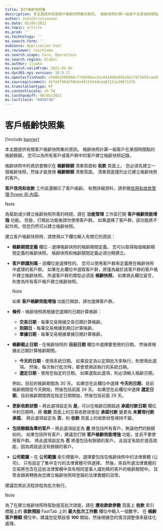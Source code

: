 ```yaml
---
title: 客戶帳齡快照集
description: 本主題提供有關客戶帳齡快照集的資訊。 帳齡快照計算一組客戶在某個時間點的帳齡餘額。
author: JodiChristiansen
ms.date: 05/05/2021
ms.topic: article
ms.prod: ''
ms.technology: ''
ms.search.form: ''
audience: Application User
ms.reviewer: roschloma
ms.search.scope: Core, Operations
ms.search.region: Global
ms.author: ilyako
ms.search.validFrom: 2021-05-05
ms.dyn365.ops.version: 10.0.17
ms.openlocfilehash: a768b2508988c77d669bac2ac443d69a995a5617971693caed8e0563a146f853
ms.sourcegitcommit: 42fe9790ddf0bdad911544deaa82123a396712fb
ms.translationtype: HT
ms.contentlocale: zh-TW
ms.lasthandoff: 08/05/2021
ms.locfileid: "8450738"
---
```

# <a name="customer-aging-snapshots"></a>客戶帳齡快照集

[!include [banner](../includes/banner.md)]

本主題提供有關客戶帳齡快照集的資訊。 帳齡快照計算一組客戶在某個時間點的帳齡餘額。 您可以為所有客戶或客戶群中的客戶建立帳齡快照記錄。

帳齡快照中的資訊會顯示在 **帳齡餘額** 清單頁面和 **收款** 頁面上。 您必須先建立一個帳齡快照，然後才能使用 **帳齡餘額** 清單頁面。 清單頁面僅列出已建立帳齡快照的客戶。

**客戶信用和收款** 工作區還顯示了客戶帳齡。 有關詳細資料，請參閱[信用和收款管理 Power BI 內容](credit-collections-power-bi.md)。

> [!NOTE]
> 為幫助減少建立帳齡快照所需的時間，請在 **功能管理** 工作區打開 **客戶帳齡效能增強** 功能。 但是，打開此功能後請勿使用客戶群。 如果選擇了客戶群，該功能將不起作用，但您仍然可以建立帳齡快照。

建立客戶帳齡快照時，請使用以下欄位輸入有關它的資訊：

- **帳齡期間定義** 欄位 - 選擇帳齡快照的帳齡期間定義。 您可以取得每個帳齡期間定義的帳齡快照。 帳齡快照和帳齡期間定義必須分開建立。
- **客戶群識別碼** – 該欄位是選擇性的。 您可以使用客戶群來定義應在帳齡快照中處理的客戶群。 如果在此欄位中選取客戶群，將僅為屬於該客戶群的客戶帳戶建立帳齡快照。 所選客戶群的類型必須是 **帳齡快照**。 如果將此欄位留空，則會為所有客戶帳戶建立帳齡快照。

    > [!NOTE]
    > 如果 **客戶帳齡效能增強** 功能已開啟，請勿選擇客戶群。

- **條件** – 帳齡快照將根據您選擇的日期計算帳齡：

    - **交易日期** - 每筆交易根據交易日期計算帳齡。
    - **到期日** - 每筆交易根據到期日計算帳齡。
    - **單據日期** - 每筆交易根據單據日期計算帳齡。

- **帳齡截止日期** - 在帳齡快照的 **目前日期** 欄位中選擇要使用的日期。 然後將根據此日期計算帳齡期間。 

    - **今天的日期** - 使用系統日期。 如果設定為以定期批次來執行，則使用此選項。 然後，每次執行批次時，都會使用該執行的系統日期。
    - **選定日期** - 使用您指定的日期。 如果選取此選項，則必須輸入帳齡日期。

    例如，目前的帳齡期間為 30 天。 如果您在此欄位中選擇 **今天的日期**，目前帳齡期間從今天開始，然後包括前面 29 天。 如果您在此欄位中選擇 **選定日期**，目前帳齡期間將從指定日期開始，然後包括前面 29 天。

- **更新收款狀態** – 將此選項設定為 **是**，可以在帳齡日期超過 **承諾付款日期** 欄位中的日期時，將 **收款** 頁面上的交易收款狀態從 **承諾付款** 變更為 **未實現付款承諾**。 將此選項設定為 **否**，則 **收款** 頁面上的收款狀態保持不變。
- **包括餘額為零的客戶** – 將此選項設定為 **是** 將包括所有客戶，無論他們的餘額如何。 如果包括所有客戶，建議您打開 **客戶帳齡效能增強** 功能，並且不要使用客戶群。 將此選項設定為 **否** 將僅包括有餘額的客戶。 此設定有助於提高效能，因為將跳過沒有餘額的客戶。
- **公司範圍** – 在 **公司範圍** 索引標籤中，選擇要包括在帳齡快照中的法律實體 (公司)。 只有設定了集中支付的法律實體可供選擇。 然後，來自所選法律實體的交易將包含在這些法律實體中具有相同當事人識別碼的客戶的帳齡期間中。 貨幣金額將轉換為您建立帳齡快照時登錄的法律實體的貨幣。

建議您將此流程排程為批次執行。

> [!NOTE]
> 為了在建立帳齡快照時幫助提高批次效能，請在 **應收款款參數** 頁面上 **收款** 索引標籤上的 **收款預設** FastTab 上的 **最大批次工作數** 欄位中輸入一個數字。 在 **帳齡客戶餘額** 欄位中，建議您從預設值 **100** 開始，然後根據您的情況調整值來最佳化處理。

